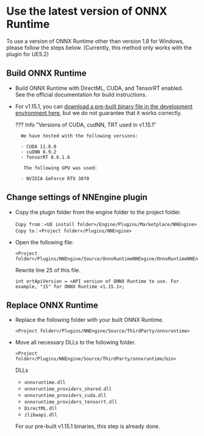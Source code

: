 # Use the latest version of ONNX Runtime

To use a version of ONNX Runtime other than version 1.8 for Windows, please follow the steps below.
(Currently, this method only works with the plugin for UE5.2)

## Build ONNX Runtime

- Build ONNX Runtime with DirectML, CUDA, and TensorRT enabled.  
  See the official documentation for build instructions.

- For v1.15.1, you can [download a pre-built binary file in the development environment here](https://d3ohm2q3tvfr8c.cloudfront.net/onnxruntime-win-1.15.1.zip), but we do not guarantee that it works correctly.

    ??? Info "Versions of CUDA, cudNN, TRT used in v1.15.1"

        We have tested with the following versions:

        - CUDA 11.8.0
        - cuDNN 8.9.2
        - TensorRT 8.6.1.6

         The following GPU was used:

        - NVIDIA GeForce RTX 3070

## Change settings of NNEngine plugin

- Copy the plugin folder from the engine folder to the project folder.

    ```
    Copy from：<UE install folder>/Engine/Plugins/Marketplace/NNEngine>
    Copy to：<Project folder>/Plugins/NNEngine>
    ```

- Open the following file:

    ```
    <Project folder>/Plugins/NNEngine/Source/OnnxRuntimeNNEngine/OnnxRuntimeNNEngine.Build.cs>
    ```

    Rewrite line 25 of this file.

    ```
    int ortApiVersion = <API version of ONNX Runtime to use. For example, "15" for ONNX Runtime v1.15.1>; 
    ```

## Replace ONNX Runtime

- Replace the following folder with your built ONNX Runtime.

    ```
    <Project folder>/Plugins/NNEngine/Source/ThirdParty/onnxruntime>
    ```

- Move all necessary DLLs to the following folder.

    ```
    <Project folder>/Plugins/NNEngine/Source/ThirdParty/onnxruntime/bin>
    ```

    DLLs

    - `onnxruntime.dll`
    - `onnxruntime_providers_shared.dll`
    - `onnxruntime_providers_cuda.dll`
    - `onnxruntime_providers_tensorrt.dll`
    - `DirectML.dll`
    - `zlibwapi.dll`

    For our pre-built v1.15.1 binaries, this step is already done.
